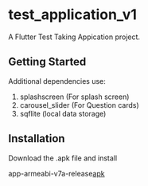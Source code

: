 # test_application_v1

A Flutter Test Taking Appication project.

## Getting Started

Additional dependencies use:

  1. splashscreen (For splash screen)
  2. carousel_slider (For Question cards)
  3. sqflite (local data storage)

## Installation

Download the .apk file and install

app-armeabi-v7a-release[apk]

[apk]: https://www.linkedin.com/in/subhadeep-mandal-460078200/
